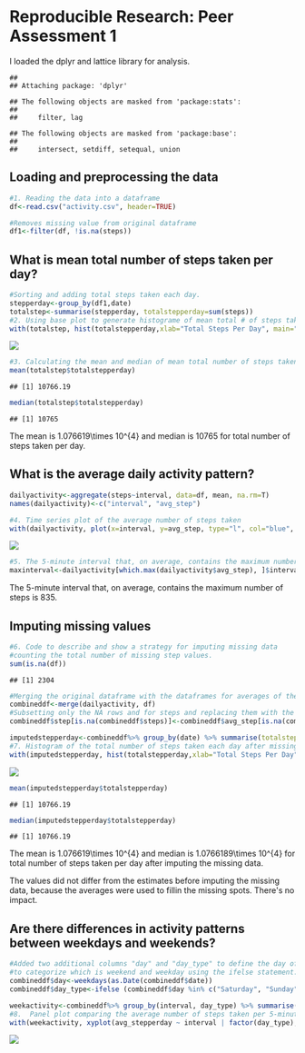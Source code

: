 # Reproducible Research: Peer Assessment 1




I loaded the dplyr and lattice library for analysis.

```
## 
## Attaching package: 'dplyr'
```

```
## The following objects are masked from 'package:stats':
## 
##     filter, lag
```

```
## The following objects are masked from 'package:base':
## 
##     intersect, setdiff, setequal, union
```


## Loading and preprocessing the data


```r
#1. Reading the data into a dataframe
df<-read.csv("activity.csv", header=TRUE)

#Removes missing value from original dataframe
df1<-filter(df, !is.na(steps))
```

## What is mean total number of steps taken per day?


```r
#Sorting and adding total steps taken each day. 
stepperday<-group_by(df1,date)
totalstep<-summarise(stepperday, totalstepperday=sum(steps))
#2. Using base plot to generate histograme of mean total # of steps taken per day.
with(totalstep, hist(totalstepperday,xlab="Total Steps Per Day", main="Histogram of Total Steps Taken Each Day", col="blue"))
```

![](PA1_template_files/figure-html/average_steps-1.png)<!-- -->

```r
#3. Calculating the mean and median of mean total number of steps taken per day
mean(totalstep$totalstepperday)
```

```
## [1] 10766.19
```

```r
median(totalstep$totalstepperday)
```

```
## [1] 10765
```

The mean is 1.076619\times 10^{4} and median is 10765 for total number of steps taken per day.

## What is the average daily activity pattern?


```r
dailyactivity<-aggregate(steps~interval, data=df, mean, na.rm=T)
names(dailyactivity)<-c("interval", "avg_step")

#4. Time series plot of the average number of steps taken
with(dailyactivity, plot(x=interval, y=avg_step, type="l", col="blue", ylab="Avg Steps Taken, Averaged Across all Days", main="Daily Activity Pattern"))
```

![](PA1_template_files/figure-html/dailyactivity-1.png)<!-- -->

```r
#5. The 5-minute interval that, on average, contains the maximum number of steps
maxinterval<-dailyactivity[which.max(dailyactivity$avg_step), ]$interval
```

The 5-minute interval that, on average, contains the maximum number of steps is 835.

## Imputing missing values

```r
#6. Code to describe and show a strategy for imputing missing data
#counting the total number of missing step values.
sum(is.na(df))
```

```
## [1] 2304
```

```r
#Merging the original dataframe with the dataframes for averages of the 5 minute intervals.
combineddf<-merge(dailyactivity, df)
#Subsetting only the NA rows and for steps and replacing them with the averages for that 5 #minute interval.  Placing the new and completed data into a new column labeled "step"
combineddf$step[is.na(combineddf$steps)]<-combineddf$avg_step[is.na(combineddf$steps)]

imputedstepperday<-combineddf%>% group_by(date) %>% summarise(totalstepperday= sum(step))
#7. Histogram of the total number of steps taken each day after missing values are imputed
with(imputedstepperday, hist(totalstepperday,xlab="Total Steps Per Day", main="Histogram of Total Steps Taken Each Day (Imputed)", col="green"))
```

![](PA1_template_files/figure-html/imputedData-1.png)<!-- -->

```r
mean(imputedstepperday$totalstepperday)
```

```
## [1] 10766.19
```

```r
median(imputedstepperday$totalstepperday)
```

```
## [1] 10766.19
```

The mean is 1.076619\times 10^{4} and median is 1.0766189\times 10^{4} for total number of steps taken per day after imputing the missing data.

The values did not differ from the estimates before imputing the missing data, because the averages were used to fillin the missing spots.  There's no impact. 

## Are there differences in activity patterns between weekdays and weekends?

```r
#Added two additional columns "day" and "day_type" to define the day of the week then
#to categorize which is weekend and weekday using the ifelse statement.
combineddf$day<-weekdays(as.Date(combineddf$date))
combineddf$day_type<-ifelse (combineddf$day %in% c("Saturday", "Sunday"), "weekend", "weekday")

weekactivity<-combineddf%>% group_by(interval, day_type) %>% summarise(avg_stepperday= mean(step))
#8.  Panel plot comparing the average number of steps taken per 5-minute interval across weekdays and weekends
with(weekactivity, xyplot(avg_stepperday ~ interval | factor(day_type), layout = c(1,2), type = "l", col="blue"))
```

![](PA1_template_files/figure-html/WeekPatterns-1.png)<!-- -->
